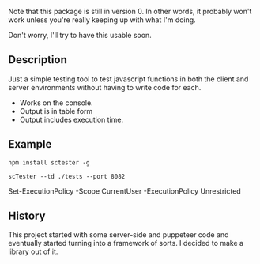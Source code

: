 Note that this package is still in version 0.  In other
words, it probably won't work unless you're really keeping 
up with what I'm doing.  

Don't worry, I'll try to have this usable soon.

## Description

Just a simple testing tool to test javascript functions in both 
the client and server environments without having to write 
code for each.  

- Works on the console.
- Output is in table form
- Output includes execution time.

## Example

    npm install sctester -g

    scTester --td ./tests --port 8082

Set-ExecutionPolicy -Scope CurrentUser -ExecutionPolicy Unrestricted

## History

This project started with some server-side and puppeteer code 
and eventually started turning into a framework of sorts.  I 
decided to make a library out of it.  
